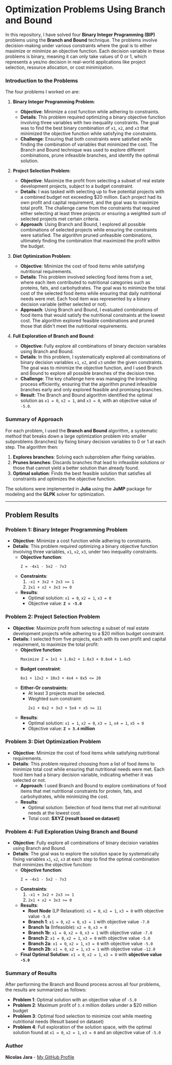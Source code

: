 # Optimization Problems Using Branch and Bound

In this repository, I have solved four **Binary Integer Programming (BIP)** problems using the **Branch and Bound** technique. The problems involve decision-making under various constraints where the goal is to either maximize or minimize an objective function. Each decision variable in these problems is binary, meaning it can only take values of 0 or 1, which represents a yes/no decision in real-world applications like project selection, resource allocation, or cost minimization.

### Introduction to the Problems

The four problems I worked on are:

1. **Binary Integer Programming Problem**:
    - **Objective**: Minimize a cost function while adhering to constraints.
    - **Details**: This problem required optimizing a binary objective function involving three variables with two inequality constraints. The goal was to find the best binary combination of `x1`, `x2`, and `x3` that minimized the objective function while satisfying the constraints.
    - **Challenge**: Ensuring that both constraints were satisfied while finding the combination of variables that minimized the cost. The Branch and Bound technique was used to explore different combinations, prune infeasible branches, and identify the optimal solution.

2. **Project Selection Problem**:
    - **Objective**: Maximize the profit from selecting a subset of real estate development projects, subject to a budget constraint.
    - **Details**: I was tasked with selecting up to five potential projects with a combined budget not exceeding $20 million. Each project had its own profit and capital requirement, and the goal was to maximize total profit. The challenge came from the constraints that required either selecting at least three projects or ensuring a weighted sum of selected projects met certain criteria.
    - **Approach**: Using Branch and Bound, I explored all possible combinations of selected projects while ensuring the constraints were satisfied. The algorithm pruned unfeasible combinations, ultimately finding the combination that maximized the profit within the budget.

3. **Diet Optimization Problem**:
    - **Objective**: Minimize the cost of food items while satisfying nutritional requirements.
    - **Details**: This problem involved selecting food items from a set, where each item contributed to nutritional categories such as proteins, fats, and carbohydrates. The goal was to minimize the total cost of the selected food items while ensuring that daily nutritional needs were met. Each food item was represented by a binary decision variable (either selected or not).
    - **Approach**: Using Branch and Bound, I evaluated combinations of food items that would satisfy the nutritional constraints at the lowest cost. The algorithm explored feasible combinations and pruned those that didn't meet the nutritional requirements.

4. **Full Exploration of Branch and Bound**:
    - **Objective**: Fully explore all combinations of binary decision variables using Branch and Bound.
    - **Details**: In this problem, I systematically explored all combinations of binary decision variables `x1`, `x2`, and `x3` under the given constraints. The goal was to minimize the objective function, and I used Branch and Bound to explore all possible branches of the decision tree.
    - **Challenge**: The key challenge here was managing the branching process efficiently, ensuring that the algorithm pruned infeasible branches early and only explored feasible and promising branches.
    - **Result**: The Branch and Bound algorithm identified the optimal solution as `x1 = 0`, `x2 = 1`, and `x3 = 0`, with an objective value of `-5.0`.

### Summary of Approach

For each problem, I used the **Branch and Bound** algorithm, a systematic method that breaks down a large optimization problem into smaller subproblems (branches) by fixing binary decision variables to 0 or 1 at each step. The algorithm then:
1. **Explores branches**: Solving each subproblem after fixing variables.
2. **Prunes branches**: Discards branches that lead to infeasible solutions or those that cannot yield a better solution than already found.
3. **Optimal solution**: Finds the best feasible solution that satisfies all constraints and optimizes the objective function.

The solutions were implemented in **Julia** using the **JuMP** package for modeling and the **GLPK** solver for optimization.

---

## Problem Results

### Problem 1: Binary Integer Programming Problem
- **Objective**: Minimize a cost function while adhering to constraints.
- **Details**: This problem required optimizing a binary objective function involving three variables, `x1`, `x2`, `x3`, under two inequality constraints.
    - **Objective function**: 
      ```
      Z = -4x1 - 5x2 - 7x3
      ```
    - **Constraints**:
      1. `-x1 + 3x2 + 2x3 >= 1`
      2. `2x1 + x2 + 3x3 >= 0`
    - **Results**:
      - Optimal solution: `x1 = 0`, `x2 = 1`, `x3 = 0`
      - Objective value: **`Z = -5.0`**

### Problem 2: Project Selection Problem
- **Objective**: Maximize profit from selecting a subset of real estate development projects while adhering to a $20 million budget constraint.
- **Details**: I selected from five projects, each with its own profit and capital requirement, to maximize the total profit:
    - **Objective function**: 
      ```
      Maximize Z = 1x1 + 1.8x2 + 1.6x3 + 0.8x4 + 1.4x5
      ```
    - **Budget constraint**: 
      ```
      6x1 + 12x2 + 10x3 + 4x4 + 8x5 <= 20
      ```
    - **Either-Or constraints**:
      - At least 3 projects must be selected.
      - Weighted sum constraint: 
        ```
        2x1 + 6x2 + 3x3 + 5x4 + x5 >= 11
        ```
    - **Results**:
      - Optimal solution: `x1 = 1`, `x2 = 0`, `x3 = 1`, `x4 = 1`, `x5 = 0`
      - Objective value: **`Z = 3.4` million**

### Problem 3: Diet Optimization Problem
- **Objective**: Minimize the cost of food items while satisfying nutritional requirements.
- **Details**: This problem required choosing from a list of food items to minimize total cost while ensuring that nutritional needs were met. Each food item had a binary decision variable, indicating whether it was selected or not.
    - **Approach**: I used Branch and Bound to explore combinations of food items that met nutritional constraints for protein, fats, and carbohydrates, while minimizing the cost.
    - **Results**:
      - Optimal solution: Selection of food items that met all nutritional needs at the lowest cost.
      - Total cost: **$XYZ (result based on dataset)**

### Problem 4: Full Exploration Using Branch and Bound
- **Objective**: Fully explore all combinations of binary decision variables using Branch and Bound.
- **Details**: The goal was to explore the solution space by systematically fixing variables `x1`, `x2`, `x3` at each step to find the optimal combination that minimizes the objective function:
    - **Objective function**:
      ```
      Z = -4x1 - 5x2 - 7x3
      ```
    - **Constraints**:
      1. `-x1 + 3x2 + 2x3 >= 1`
      2. `2x1 + x2 + 3x3 >= 0`
    - **Results**:
      - **Root Node** (LP Relaxation): `x1 = 0`, `x2 = 1`, `x3 = 0` with objective value `-5.0`
      - **Branch 1**: `x1 = 0`, `x2 = 0`, `x3 = 1` with objective value `-7.0`
      - **Branch 1a** (Infeasible): `x2 = 0`, `x3 = 0`
      - **Branch 1b**: `x1 = 0`, `x2 = 0`, `x3 = 1` with objective value `-7.0`
      - **Branch 2**: `x1 = 0`, `x2 = 1`, `x3 = 0` with objective value `-5.0`
      - **Branch 2a**: `x1 = 0`, `x2 = 1`, `x3 = 0` with objective value `-5.0`
      - **Branch 2b**: `x1 = 0`, `x2 = 1`, `x3 = 1` with objective value `-12.0`
    - **Final Optimal Solution**: `x1 = 0`, `x2 = 1`, `x3 = 0` with **objective value `-5.0`**

### Summary of Results

After performing the Branch and Bound process across all four problems, the results are summarized as follows:

- **Problem 1**: Optimal solution with an objective value of `-5.0`
- **Problem 2**: Maximum profit of `3.4` million dollars under a $20 million budget
- **Problem 3**: Optimal food selection to minimize cost while meeting nutritional needs (Result based on dataset)
- **Problem 4**: Full exploration of the solution space, with the optimal solution found at `x1 = 0`, `x2 = 1`, `x3 = 0` and an objective value of `-5.0`



### Author

**Nicolas Jara** - [My GitHub Profile](https://github.com/NicoJaradlm)



